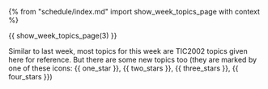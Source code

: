 {% from "schedule/index.md" import show_week_topics_page with context %}

{{ show_week_topics_page(3) }}

<div id="notices" class="d-none">

<box type="info">

Similar to last week, most topics for this week are TIC2002 topics given here for reference. But there are some new topics too (they are marked by one of these icons: {{ one_star }}, {{ two_stars }}, {{ three_stars }}, {{ four_stars }})
</box>
</div>
</div>
